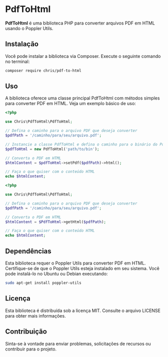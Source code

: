 # PdfToHtml

**PdfToHtml** é uma biblioteca PHP para converter arquivos PDF em HTML usando o Poppler Utils.

## Instalação

Você pode instalar a biblioteca via Composer. Execute o seguinte comando no terminal:

```bash
composer require chris/pdf-to-html
```

## Uso
A biblioteca oferece uma classe principal PdfToHtml com métodos simples para converter PDF em HTML. Veja um exemplo básico de uso:

```php
<?php

use Chris\PdfToHtml\PdfToHtml;

// Defina o caminho para o arquivo PDF que deseja converter
$pdfPath = '/caminho/para/seu/arquivo.pdf';

// Instancie a classe PdfToHtml e defina o caminho para o binário do Poppler, se necessário
$pdfToHtml = new PdfToHtml('path/to/bin');

// Converta o PDF em HTML
$htmlContent = $pdfToHtml->setPdf($pdfPath)->html();

// Faça o que quiser com o conteúdo HTML
echo $htmlContent;
```

```php
<?php

use Chris\PdfToHtml\PdfToHtml;

// Defina o caminho para o arquivo PDF que deseja converter
$pdfPath = '/caminho/para/seu/arquivo.pdf';

// Converta o PDF em HTML
$htmlContent = $PdfToHtml->getHtml($pdfPath);

// Faça o que quiser com o conteúdo HTML
echo $htmlContent;
```

## Dependências
Esta biblioteca requer o Poppler Utils para converter PDF em HTML. Certifique-se de que o Poppler Utils esteja instalado em seu sistema. Você pode instalá-lo no Ubuntu ou Debian executando:

```bash
sudo apt-get install poppler-utils
```

## Licença
Esta biblioteca é distribuída sob a licença MIT. Consulte o arquivo LICENSE para obter mais informações.

## Contribuição
Sinta-se à vontade para enviar problemas, solicitações de recursos ou contribuir para o projeto.